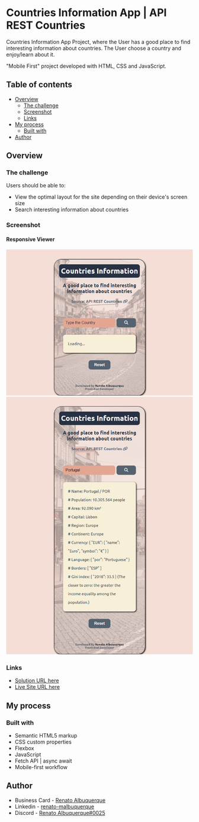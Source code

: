 # Countries Information App | API REST Countries

Countries Information App Project, where the User has a good place to find interesting information about countries. The User choose a country and enjoy/learn about it. 
 
"Mobile First" project developed with HTML, CSS and JavaScript.

## Table of contents

- [Overview](#overview)
  - [The challenge](#the-challenge)
  - [Screenshot](#screenshot)
  - [Links](#links)
- [My process](#my-process)
  - [Built with](#built-with)
- [Author](#author)

## Overview

### The challenge

Users should be able to:

- View the optimal layout for the site depending on their device's screen size 
- Search interesting information about countries

### Screenshot

#### Responsive Viewer
![screenshot](assets/screencapture-01.png)
![screenshot](assets/screencapture-02.png)

### Links

- [Solution URL here](https://github.com/renato-albuquerque/countries_information-api)
- [Live Site URL here](https://renato-albuquerque.github.io/countries_information-api/)

## My process

### Built with

- Semantic HTML5 markup
- CSS custom properties
- Flexbox
- JavaScript
- Fetch API | async await
- Mobile-first workflow

## Author

- Business Card - [Renato Albuquerque](https://rma-contacts.vercel.app/)
- Linkedin - [renato-malbuquerque](https://www.linkedin.com/in/renato-malbuquerque/)
- Discord - [Renato Albuquerque#0025](https://discordapp.com/users/992621595547938837)